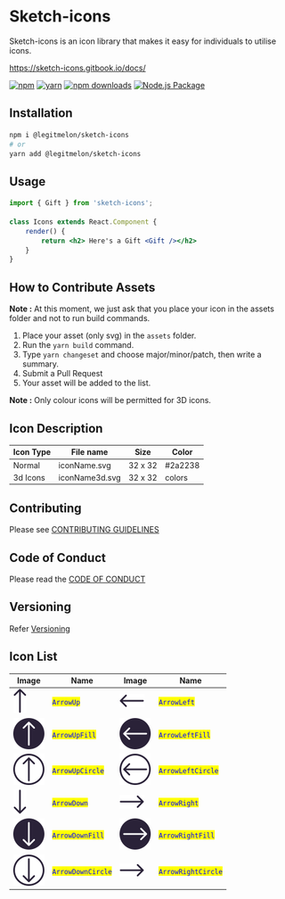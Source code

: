 # Sketch-icons

Sketch-icons is an icon library that makes it easy for individuals to utilise icons.

<!-- **Note** : Sketch-icons is still a beta version.We recommend you to wait till we publish the package -->

https://sketch-icons.gitbook.io/docs/

[![npm](https://img.shields.io/static/v1?label=npm&message=6.14.16&color=red)](https://www.npmjs.com/package/sketch-icons)
[![yarn](https://img.shields.io/static/v1?label=yarn&message=1.22.17&color=blue)](https://www.npmjs.com/package/sketch-icons)
[![npm downloads](https://img.shields.io/npm/dm/sketch-icons.svg?style=flat-square&color=purple)](https://www.npmjs.com/package/sketch-icons)
[![Node.js Package](https://github.com/garudatechnologydevelopers/Sketch-icons/actions/workflows/npm-publish.yml/badge.svg?branch=main)](https://github.com/garudatechnologydevelopers/Sketch-icons/actions/workflows/npm-publish.yml)

## Installation

```bash
npm i @legitmelon/sketch-icons
# or 
yarn add @legitmelon/sketch-icons
```

## Usage

```jsx
import { Gift } from 'sketch-icons';

class Icons extends React.Component {
    render() {
        return <h2> Here's a Gift <Gift /></h2>
    }
}
```

## How to Contribute Assets

**Note :** At this moment, we just ask that you place your icon in the assets folder and not to run build commands.
1. Place your asset (only svg) in the `assets` folder. 
2. Run the `yarn build` command.
3. Type `yarn changeset` and choose major/minor/patch, then write a summary.
4. Submit a Pull Request
5. Your asset will be added to the list.

**Note :** Only colour icons will be permitted for 3D icons.
## Icon Description

| Icon Type  | File name       | Size     | Color   |
| --------   | --------------  |----------|---------|
| Normal     | iconName.svg    |  32 x 32 | #2a2238 |
| 3d Icons   | iconName3d.svg  |  32 x 32 | colors  |

## Contributing

Please see [CONTRIBUTING GUIDELINES](CONTRIBUTING.md)

## Code of Conduct

Please read the [CODE OF CONDUCT](CODE\_OF\_CONDUCT.md)

## Versioning

Refer [Versioning](VERSIONING.md)

## Icon List

| Image                              | Name                                               | Image | Name |
| ---------------------------------- | -------------------------------------------------- |-------|------|
| ![](./assets/arrow-up.svg) | <mark style="color:blue;">`ArrowUp`</mark> |           ![](./assets/arrow-left.svg) | <mark style="color:blue;">`ArrowLeft`</mark> | 
| ![](./assets/arrow-up-fill.svg) | <mark style="color:blue;">`ArrowUpFill`</mark> |           ![](./assets/arrow-left-fill.svg) | <mark style="color:blue;">`ArrowLeftFill`</mark> | 
| ![](./assets/arrow-up-circle.svg) | <mark style="color:blue;">`ArrowUpCircle`</mark> |           ![](./assets/arrow-left-circle.svg) | <mark style="color:blue;">`ArrowLeftCircle`</mark> | 
| ![](./assets/arrow-down.svg) | <mark style="color:blue;">`ArrowDown`</mark> |           ![](./assets/arrow-right.svg) | <mark style="color:blue;">`ArrowRight`</mark> | 
| ![](./assets/arrow-down-fill.svg) | <mark style="color:blue;">`ArrowDownFill`</mark> |           ![](./assets/arrow-right-fill.svg) | <mark style="color:blue;">`ArrowRightFill`</mark> | 
| ![](./assets/arrow-down-circle.svg) | <mark style="color:blue;">`ArrowDownCircle`</mark> |           ![](./assets/arrow-right.svg) | <mark style="color:blue;">`ArrowRightCircle`</mark> | 
